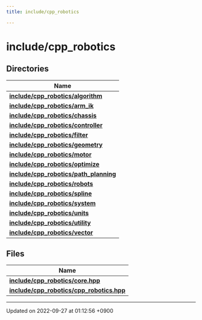 ```yaml
---
title: include/cpp_robotics

---
```


# include/cpp_robotics



## Directories

| Name           |
| -------------- |
| **[include/cpp_robotics/algorithm](/cpp_robotics/doxybook/Files/dir_c2aadae018d07499e272ef7425a31e4f/#dir-include/cpp-robotics/algorithm)**  |
| **[include/cpp_robotics/arm_ik](/cpp_robotics/doxybook/Files/dir_7e879dbdc5c9edf53cad9d774885e9a7/#dir-include/cpp-robotics/arm-ik)**  |
| **[include/cpp_robotics/chassis](/cpp_robotics/doxybook/Files/dir_bc9ad42d08f7b854efebf7d8aa67e9d1/#dir-include/cpp-robotics/chassis)**  |
| **[include/cpp_robotics/controller](/cpp_robotics/doxybook/Files/dir_5df22cf9cb50dfe3ed59678e8c651195/#dir-include/cpp-robotics/controller)**  |
| **[include/cpp_robotics/filter](/cpp_robotics/doxybook/Files/dir_d46e09745d41c5a7827c5b81f13e5fde/#dir-include/cpp-robotics/filter)**  |
| **[include/cpp_robotics/geometry](/cpp_robotics/doxybook/Files/dir_4247061a1141e797ef60959306008361/#dir-include/cpp-robotics/geometry)**  |
| **[include/cpp_robotics/motor](/cpp_robotics/doxybook/Files/dir_87a81676224789efbbd31189f8c15377/#dir-include/cpp-robotics/motor)**  |
| **[include/cpp_robotics/optimize](/cpp_robotics/doxybook/Files/dir_dbe6a3823a6e2aee897d3ebf7d75d548/#dir-include/cpp-robotics/optimize)**  |
| **[include/cpp_robotics/path_planning](/cpp_robotics/doxybook/Files/dir_b08c5c51b4051026c781f1fcc98ccd3c/#dir-include/cpp-robotics/path-planning)**  |
| **[include/cpp_robotics/robots](/cpp_robotics/doxybook/Files/dir_e2fc7d9ed626f8548eab23bbcbb5e5ec/#dir-include/cpp-robotics/robots)**  |
| **[include/cpp_robotics/spline](/cpp_robotics/doxybook/Files/dir_a64767b7a8f5bac6dff05874b8e7c36e/#dir-include/cpp-robotics/spline)**  |
| **[include/cpp_robotics/system](/cpp_robotics/doxybook/Files/dir_638b28e3ebdf4d55edeb748f267e8fbb/#dir-include/cpp-robotics/system)**  |
| **[include/cpp_robotics/units](/cpp_robotics/doxybook/Files/dir_48ee8a7d844e7fcc20daa8cf77f195e8/#dir-include/cpp-robotics/units)**  |
| **[include/cpp_robotics/utility](/cpp_robotics/doxybook/Files/dir_2ea8a390efb1067dce8bd4c72d5b1bee/#dir-include/cpp-robotics/utility)**  |
| **[include/cpp_robotics/vector](/cpp_robotics/doxybook/Files/dir_36b0cd5dd5e5d52e27c3e8401d5f16d3/#dir-include/cpp-robotics/vector)**  |

## Files

| Name           |
| -------------- |
| **[include/cpp_robotics/core.hpp](/cpp_robotics/doxybook/Files/core_8hpp/#file-core.hpp)**  |
| **[include/cpp_robotics/cpp_robotics.hpp](/cpp_robotics/doxybook/Files/cpp__robotics_8hpp/#file-cpp-robotics.hpp)**  |






-------------------------------

Updated on 2022-09-27 at 01:12:56 +0900
